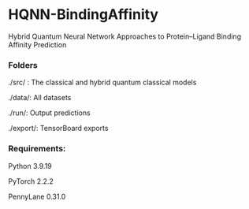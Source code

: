 # HQNN-BindingAffinity
Hybrid Quantum Neural Network Approaches to Protein–Ligand Binding Affinity Prediction

### Folders
./src/ :   The classical and hybrid quantum classical models 

./data/:   All datasets   

./run/:    Output predictions 

./export/: TensorBoard exports

### Requirements:
Python 3.9.19

PyTorch 2.2.2

PennyLane 0.31.0

